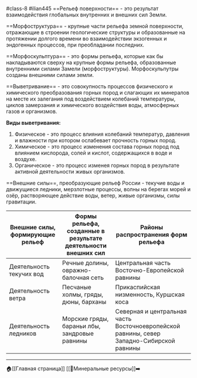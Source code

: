 #class-8 #ilian445
==Рельеф поверхности== - это результат взаимодействия глобальных внутренних и внешних сил Земли.

==Морфоструктура== - крупные части рельефа земной поверхности, отражающие в строении геологические структуры и образованные на протяжении долгого времени во взаимодействии экзогенных и эндогенных процессов, при преобладании последних.

==Морфоскульптура== - это формы рельефа, которые как бы накладываются сверху на крупные формы рельефа, образованные внутренними силами Замели (морфоструктуры). Морфоскульпутры созданы внешними силами земли.

==Выветривание== - это совокупность процессов физического и химического преобразования горных пород и слагающих их минералов на месте их залегания под воздействием колебаний температуры, циклов замерзания и химического воздействия воды, атмосферных газов и организмов.

**Виды выветривания:**
1. Физическое - это процесс влияния колебаний температур, давления и влажности при котором ослабевает прочность горных пород.
2. Химическое - это процесс изменения состава горных пород под влиянием кислорода, солей и кислот, содержащихся в воде и воздухе.
3. Органическое - это процесс изменея горных пород в результате активной деятельности живых организмов.

==Внешние силы==, преобразующие рельеф России - текучие воды и движущиеся ледники, мерзлотные процессы, волны на берегах морей и озёр, растворяющее действие воды, ветер, живые организмы, силы гравитации.

| Внешние силы, формирующие рельеф | Формы рельефа, созданные в результате деятельности внешних сил | Районы распространения форм рельефа |
| ---- | ---- | ---- |
| Деятельность текучих вод | Речные долины, овражно-балочная сеть | Центральная часть Восточно-Европейской равнины<br> |
| Деятельность ветра | Песчаные холмы, гряды, дюны, барханы | Прикаспийская низменность, Куршская коса |
| Деятельность ледников | Морские гряды, бараньи лбы, зандровые равнины | Северная и центральная часть Восточноевропейской равнины, север Западно-Сибирской равнины |

---
🏠[[Главная страница]]
[[📒Минеральные ресурсы]]➡️